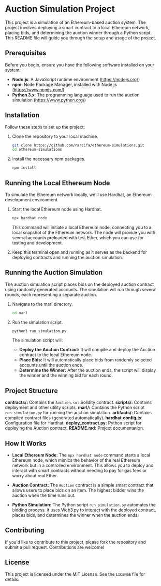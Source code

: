 # Auction Simulation Project

This project is a simulation of an Ethereum-based auction system. The project involves deploying a smart contract to a local Ethereum network, placing bids, and determining the auction winner through a Python script. This README file will guide you through the setup and usage of the project.

## Prerequisites

Before you begin, ensure you have the following software installed on your system:

- **Node.js**: A JavaScript runtime environment (https://nodejs.org/)
- **npm**: Node Package Manager, installed with Node.js (https://www.npmjs.com/)
- **Python 3.x**: The programming language used to run the auction simulation (https://www.python.org/)

## Installation

Follow these steps to set up the project:

1. Clone the repository to your local machine.

   ```bash
   git clone https://github.com/rarcifa/ethereum-simulations.git
   cd ethereum-simulations
   ```

2. Install the necessary npm packages.

   ```bash
   npm install
   ```

## Running the Local Ethereum Node

To simulate the Ethereum network locally, we'll use Hardhat, an Ethereum development environment.

1. Start the local Ethereum node using Hardhat.

   ```bash
   npx hardhat node
   ```

   This command will initiate a local Ethereum node, connecting you to a local snapshot of the Ethereum network. The node will provide you with several accounts preloaded with test Ether, which you can use for testing and development.

2. Keep this terminal open and running as it serves as the backend for deploying contracts and running the auction simulation.

## Running the Auction Simulation

The auction simulation script places bids on the deployed auction contract using randomly generated accounts. The simulation will run through several rounds, each representing a separate auction.

1. Navigate to the marl directory.

   ```bash
   cd marl
   ```

2. Run the simulation script.

   ```bash
   python3 run_simulation.py
   ```

   The simulation script will:

   - **Deploy the Auction Contract:** It will compile and deploy the Auction contract to the local Ethereum node.
   - **Place Bids:** It will automatically place bids from randomly selected accounts until the auction ends.
   - **Determine the Winner:** After the auction ends, the script will display the winner and the winning bid for each round.

## Project Structure

**contracts/:** Contains the `Auction.sol` Solidity contract.
**scripts/:** Contains deployment and other utility scripts.
**marl/:** Contains the Python script `run_simulation.py` for running the auction simulation.
**artifacts/:** Contains compiled contract files (generated automatically).
**hardhat.config.js:** Configuration file for Hardhat.
**deploy_contract.py:** Python script for deploying the Auction contract.
**README.md:** Project documentation.

## How It Works

- **Local Ethereum Node:** The `npx hardhat node` command starts a local Ethereum node, which mimics the behavior of the real Ethereum network but in a controlled environment. This allows you to deploy and interact with smart contracts without needing to pay for gas fees or worry about real Ether.

- **Auction Contract:** The `Auction` contract is a simple smart contract that allows users to place bids on an item. The highest bidder wins the auction when the time runs out.

- **Python Simulation:** The Python script `run_simulation.py` automates the bidding process. It uses Web3.py to interact with the deployed contract, places bids, and determines the winner when the auction ends.

## Contributing

If you'd like to contribute to this project, please fork the repository and submit a pull request. Contributions are welcome!

## License

This project is licensed under the MIT License. See the `LICENSE` file for details.
